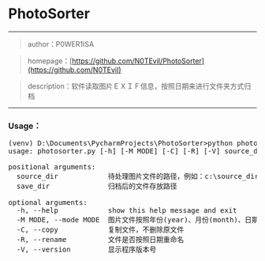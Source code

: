 # PhotoSorter
___
> author：P0WER1ISA

> homepage：[https://github.com/N0TEviI/PhotoSorter](https://github.com/N0TEviI)

> description：软件读取图片ＥＸＩＦ信息，按照日期来进行文件夹方式归档
___

### Usage：
<pre>
(venv) D:\Documents\PycharmProjects\PhotoSorter>python photosorter.py -h
usage: photosorter.py [-h] [-M MODE] [-C] [-R] [-V] source_dir save_dir

positional arguments:
  source_dir            待处理图片文件的路径，例如：c:\source_dir
  save_dir              归档后的文件存放路径

optional arguments:
  -h, --help            show this help message and exit
  -M MODE, --mode MODE  图片文件按照年份(year)、月份(month)、日期(day)，进行归档，默认是月份
  -C, --copy            复制文件，不删除原文件
  -R, --rename          文件是否按照日期重命名
  -V, --version         显示程序版本号
</pre>
